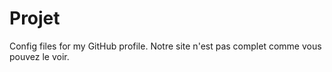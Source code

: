 # Projet
Config files for my GitHub profile.
Notre site n'est pas complet comme vous pouvez le voir.
